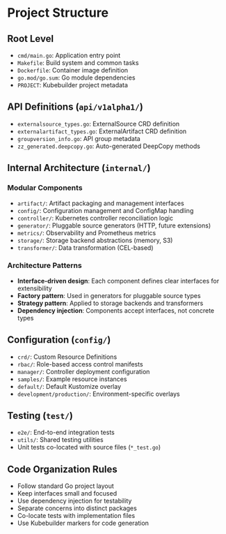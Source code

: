 # Project Structure

## Root Level
- `cmd/main.go`: Application entry point
- `Makefile`: Build system and common tasks
- `Dockerfile`: Container image definition
- `go.mod/go.sum`: Go module dependencies
- `PROJECT`: Kubebuilder project metadata

## API Definitions (`api/v1alpha1/`)
- `externalsource_types.go`: ExternalSource CRD definition
- `externalartifact_types.go`: ExternalArtifact CRD definition
- `groupversion_info.go`: API group metadata
- `zz_generated.deepcopy.go`: Auto-generated DeepCopy methods

## Internal Architecture (`internal/`)

### Modular Components
- `artifact/`: Artifact packaging and management interfaces
- `config/`: Configuration management and ConfigMap handling
- `controller/`: Kubernetes controller reconciliation logic
- `generator/`: Pluggable source generators (HTTP, future extensions)
- `metrics/`: Observability and Prometheus metrics
- `storage/`: Storage backend abstractions (memory, S3)
- `transformer/`: Data transformation (CEL-based)

### Architecture Patterns
- **Interface-driven design**: Each component defines clear interfaces for extensibility
- **Factory pattern**: Used in generators for pluggable source types
- **Strategy pattern**: Applied to storage backends and transformers
- **Dependency injection**: Components accept interfaces, not concrete types

## Configuration (`config/`)
- `crd/`: Custom Resource Definitions
- `rbac/`: Role-based access control manifests
- `manager/`: Controller deployment configuration
- `samples/`: Example resource instances
- `default/`: Default Kustomize overlay
- `development/production/`: Environment-specific overlays

## Testing (`test/`)
- `e2e/`: End-to-end integration tests
- `utils/`: Shared testing utilities
- Unit tests co-located with source files (`*_test.go`)

## Code Organization Rules
- Follow standard Go project layout
- Keep interfaces small and focused
- Use dependency injection for testability
- Separate concerns into distinct packages
- Co-locate tests with implementation files
- Use Kubebuilder markers for code generation